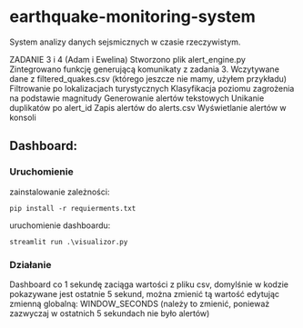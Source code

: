 # earthquake-monitoring-system
System analizy danych sejsmicznych w czasie rzeczywistym.


ZADANIE 3 i 4 (Adam i Ewelina)
Stworzono plik alert_engine.py
Zintegrowano funkcję generującą komunikaty z zadania 3. 
Wczytywane dane z filtered_quakes.csv (którego jeszcze nie mamy, użyłem przykładu)
Filtrowanie po lokalizacjach turystycznych
Klasyfikacja poziomu zagrożenia na podstawie magnitudy
Generowanie alertów tekstowych
Unikanie duplikatów po alert_id
Zapis alertów do alerts.csv
Wyświetlanie alertów w konsoli


## Dashboard:
### Uruchomienie
zainstalowanie zależności:
```shell
pip install -r requierments.txt
```

uruchomienie dashboardu:
```shell
streamlit run .\visualizor.py
```
### Działanie
Dashboard co 1 sekundę zaciąga wartości z pliku csv, domylśnie w kodzie pokazywane jest ostatnie 5 sekund, można zmienić tą 
wartość edytując zmienną globalną: WINDOW_SECONDS
(należy to zmienić, ponieważ zazwyczaj w ostatnich 5 sekundach nie było alertów)

